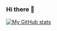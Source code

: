 ### Hi there 👋

[![My GitHub stats](https://github-readme-stats.vercel.app/api?username=RudideC&show_icons=true&theme=radical)](https://github.com/anuraghazra/github-readme-stats)
